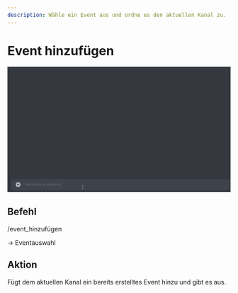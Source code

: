 ```yaml
---
description: Wähle ein Event aus und ordne es den aktuellen Kanal zu.
---
```


# Event hinzufügen

![](../../../.gitbook/assets/Slotbot-AddEventToChannel.gif)

## Befehl

/event\_hinzufügen

\-> Eventauswahl

## Aktion

Fügt dem aktuellen Kanal ein bereits erstelltes Event hinzu und gibt es aus.
